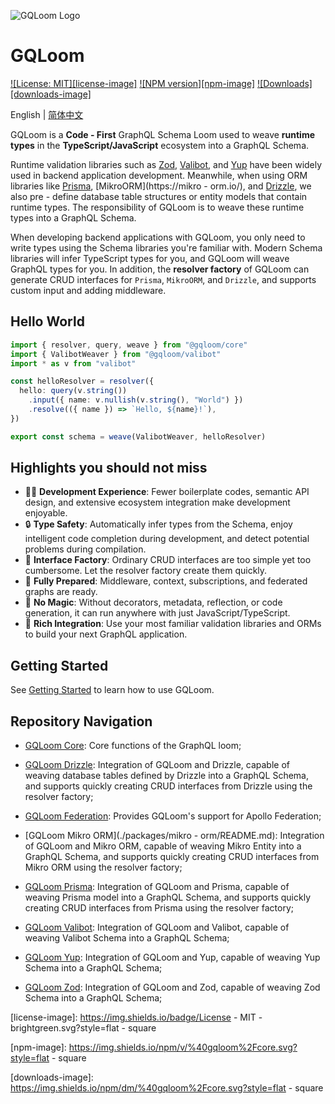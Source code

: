 ![GQLoom Logo](https://github.com/modevol-com/gqloom/blob/main/gqloom.svg?raw=true)

# GQLoom

[![License: MIT][license-image]][license-url]
[![NPM version][npm-image]][npm-url]
[![Downloads][downloads-image]][npm-url]

English | [简体中文](./README.zh-CN.md)

GQLoom is a **Code - First** GraphQL Schema Loom used to weave **runtime types** in the **TypeScript/JavaScript** ecosystem into a GraphQL Schema.

Runtime validation libraries such as [Zod](https://zod.dev/), [Valibot](https://valibot.dev/), and [Yup](https://github.com/jquense/yup) have been widely used in backend application development. Meanwhile, when using ORM libraries like [Prisma](https://www.prisma.io/), [MikroORM](https://mikro - orm.io/), and [Drizzle](https://orm.drizzle.team/), we also pre - define database table structures or entity models that contain runtime types.
The responsibility of GQLoom is to weave these runtime types into a GraphQL Schema.

When developing backend applications with GQLoom, you only need to write types using the Schema libraries you're familiar with. Modern Schema libraries will infer TypeScript types for you, and GQLoom will weave GraphQL types for you.
In addition, the **resolver factory** of GQLoom can generate CRUD interfaces for `Prisma`, `MikroORM`, and `Drizzle`, and supports custom input and adding middleware.

## Hello World

```ts
import { resolver, query, weave } from "@gqloom/core"
import { ValibotWeaver } from "@gqloom/valibot"
import * as v from "valibot"

const helloResolver = resolver({
  hello: query(v.string())
    .input({ name: v.nullish(v.string(), "World") })
    .resolve(({ name }) => `Hello, ${name}!`),
})

export const schema = weave(ValibotWeaver, helloResolver)
```

## Highlights you should not miss

- 🧑‍💻 **Development Experience**: Fewer boilerplate codes, semantic API design, and extensive ecosystem integration make development enjoyable.
- 🔒 **Type Safety**: Automatically infer types from the Schema, enjoy intelligent code completion during development, and detect potential problems during compilation.
- 🎯 **Interface Factory**: Ordinary CRUD interfaces are too simple yet too cumbersome. Let the resolver factory create them quickly.
- 🔋 **Fully Prepared**: Middleware, context, subscriptions, and federated graphs are ready.
- 🔮 **No Magic**: Without decorators, metadata, reflection, or code generation, it can run anywhere with just JavaScript/TypeScript.
- 🧩 **Rich Integration**: Use your most familiar validation libraries and ORMs to build your next GraphQL application.

## Getting Started

See [Getting Started](https://gqloom.dev/guide/getting-started.html) to learn how to use GQLoom.

## Repository Navigation

- [GQLoom Core](./packages/core/README.md): Core functions of the GraphQL loom;

- [GQLoom Drizzle](./packages/drizzle/README.md): Integration of GQLoom and Drizzle, capable of weaving database tables defined by Drizzle into a GraphQL Schema, and supports quickly creating CRUD interfaces from Drizzle using the resolver factory;

- [GQLoom Federation](./packages/federation/README.md): Provides GQLoom's support for Apollo Federation;

- [GQLoom Mikro ORM](./packages/mikro - orm/README.md): Integration of GQLoom and Mikro ORM, capable of weaving Mikro Entity into a GraphQL Schema, and supports quickly creating CRUD interfaces from Mikro ORM using the resolver factory;

- [GQLoom Prisma](./packages/prisma/README.md): Integration of GQLoom and Prisma, capable of weaving Prisma model into a GraphQL Schema, and supports quickly creating CRUD interfaces from Prisma using the resolver factory;

- [GQLoom Valibot](./packages/valibot/README.md): Integration of GQLoom and Valibot, capable of weaving Valibot Schema into a GraphQL Schema;

- [GQLoom Yup](./packages/yup/README.md): Integration of GQLoom and Yup, capable of weaving Yup Schema into a GraphQL Schema;

- [GQLoom Zod](./packages/zod/README.md): Integration of GQLoom and Zod, capable of weaving Zod Schema into a GraphQL Schema;

[license-image]: https://img.shields.io/badge/License - MIT - brightgreen.svg?style=flat - square

[license-url]: https://opensource.org/licenses/MIT

[npm-image]: https://img.shields.io/npm/v/%40gqloom%2Fcore.svg?style=flat - square

[npm-url]: https://www.npmjs.com/package/@gqloom/core

[downloads-image]: https://img.shields.io/npm/dm/%40gqloom%2Fcore.svg?style=flat - square